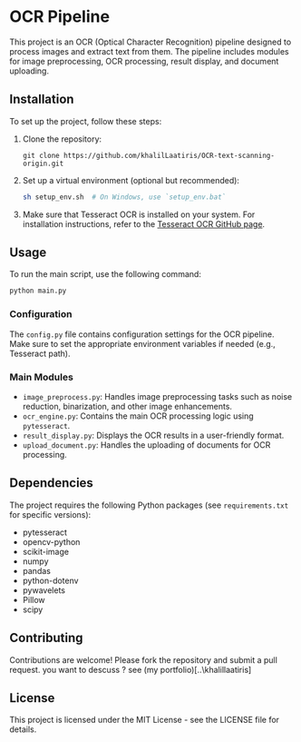 # OCR Pipeline

This project is an OCR (Optical Character Recognition) pipeline designed to process images and extract text from them. The pipeline includes modules for image preprocessing, OCR processing, result display, and document uploading.

## Installation

To set up the project, follow these steps:

1. Clone the repository:
   ```
   git clone https://github.com/khalilLaatiris/OCR-text-scanning-origin.git
   ```

2. Set up a virtual environment (optional but recommended):
   ```bash
   sh setup_env.sh  # On Windows, use `setup_env.bat`
   ```

3. Make sure that Tesseract OCR is installed on your system. For installation instructions, refer to the [Tesseract OCR GitHub page](https://github.com/tesseract-ocr/tesseract).

## Usage

To run the main script, use the following command:
```bash
python main.py
```

### Configuration

The `config.py` file contains configuration settings for the OCR pipeline. Make sure to set the appropriate environment variables if needed (e.g., Tesseract path).

### Main Modules

- `image_preprocess.py`: Handles image preprocessing tasks such as noise reduction, binarization, and other image enhancements.
- `ocr_engine.py`: Contains the main OCR processing logic using `pytesseract`.
- `result_display.py`: Displays the OCR results in a user-friendly format.
- `upload_document.py`: Handles the uploading of documents for OCR processing.

## Dependencies

The project requires the following Python packages (see `requirements.txt` for specific versions):
- pytesseract
- opencv-python
- scikit-image
- numpy
- pandas
- python-dotenv
- pywavelets
- Pillow
- scipy

## Contributing

Contributions are welcome! Please fork the repository and submit a pull request.
you want to descuss ? see (my portfolio)[..\khalillaatiris]

## License

This project is licensed under the MIT License - see the LICENSE file for details.
